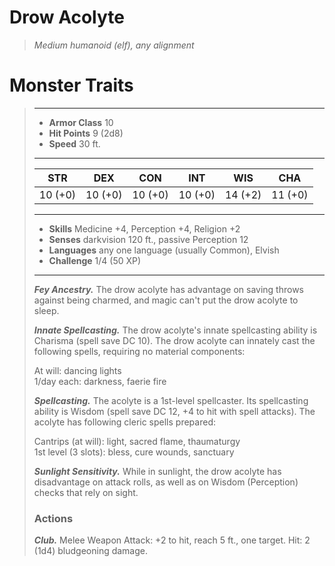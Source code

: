 # Drow Acolyte
>*Medium humanoid (elf), any alignment*
# Monster Traits
>___
>- **Armor Class** 10
>- **Hit Points** 9 (2d8)
>- **Speed** 30 ft.
>___
>|STR|DEX|CON|INT|WIS|CHA|
>|:---:|:---:|:---:|:---:|:---:|:---:|
>|10 (+0)|10 (+0)|10 (+0)|10 (+0)|14 (+2)|11 (+0)|
>___
>- **Skills** Medicine +4, Perception +4, Religion +2
>- **Senses** darkvision 120 ft., passive Perception 12
>- **Languages** any one language (usually Common), Elvish
>- **Challenge** 1/4 (50 XP)
>___
>***Fey Ancestry.*** The drow acolyte has advantage on saving throws against being charmed, and magic can't put the drow acolyte to sleep.  
>
>***Innate Spellcasting.*** The drow acolyte's innate spellcasting ability is Charisma (spell save DC 10). The drow acolyte can innately cast the following spells, requiring no material components:  
>
>At will: dancing lights  
>1/day each: darkness, faerie fire  
>
>
>***Spellcasting.*** The acolyte is a 1st-level spellcaster. Its spellcasting ability is Wisdom (spell save DC 12, +4 to hit with spell attacks). The acolyte has following cleric spells prepared:  
>
>Cantrips (at will): light, sacred flame, thaumaturgy  
>1st level (3 slots): bless, cure wounds, sanctuary  
>
>
>***Sunlight Sensitivity.*** While in sunlight, the drow acolyte has disadvantage on attack rolls, as well as on Wisdom (Perception) checks that rely on sight.  
>
>### Actions
>***Club.*** Melee Weapon Attack: +2 to hit, reach 5 ft., one target. Hit: 2 (1d4) bludgeoning damage.